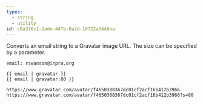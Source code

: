```yaml
---
types:
  - string
  - utility
id: c0a376c1-1ade-447b-8a2d-18722a5446ba
---
```

Converts an email string to a Gravatar image URL. The size can be specified by a parameter.

```.language-yaml
email: rswanson@inpra.org
```

```
{{ email | gravatar }}
{{ email | gravatar:80 }}
```

```.language-output
https://www.gravatar.com/avatar/f4650388367dc01cf2acf16b412b3966
https://www.gravatar.com/avatar/f4650388367dc01cf2acf16b412b3966?s=80
```
